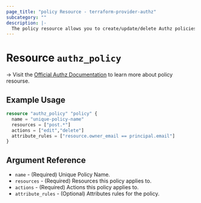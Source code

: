 ```yaml
---
page_title: "policy Resource - terraform-provider-authz"
subcategory: ""
description: |-
  The policy resource allows you to create/update/delete Authz policies.
---
```


# Resource `authz_policy`

-> Visit the [Official Authz Documentation](https://docs.authz.fr/#/) to learn more about policy resourse.

## Example Usage

```terraform
resource "authz_policy" "policy" {
  name = "unique-policy-name"
  resources = ["post.*"]
  actions = ["edit","delete"]
  attribute_rules = ["resource.owner_email == principal.email"]
}
```

## Argument Reference

- `name` - (Required) Unique Policy Name.
- `resources` - (Required) Resources this policy applies to.
- `actions` - (Required) Actions this policy applies to.
- `attribute_rules` - (Optional) Attributes rules for the policy.
